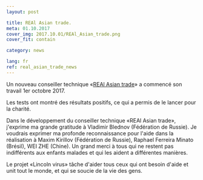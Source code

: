 ```yaml
---
layout: post

title: REAl Asian trade.
meta: 01.10.2017
cover_img: 2017.10.01/REAl_Asian_trade.png
cover_fit: contain

category: news

lang: fr
ref: real_asian_trade_news
---
```


Un nouveau conseiller technique «<a href="https://lincolnvirus.com/fr/ea/real_asian_trade.html" target="_blank">REAl Asian trade</a>» a commencé son travail 1er octobre 2017.

Les tests ont montré des résultats positifs, ce qui a permis de le lancer pour la charité.

Dans le développement du conseiller technique «REAl Asian trade», j'exprime ma grande gratitude à Vladimir Blednov (Fédération de Russie).
Je voudrais exprimer ma profonde reconnaissance pour l'aide dans la réalisation à Maxim Kirillov (Fédération de Russie), Raphael Ferreira Minato (Brésil), WEI ZHE (Chine).
Un grand merci à tous qui ne  restent pas indifférents aux enfants malades et qui les aident a différentes manières.

Le projet «Lincoln virus» tâche d'aider tous ceux qui ont besoin d'aide et unit tout le monde, et qui se soucie de la vie des gens.
